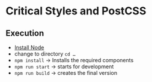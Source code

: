 # Critical Styles and PostCSS

## Execution
* [Install Node](https://nodejs.org/en/download/)
* change to directory `cd …`
* `npm install` → Installs the required components
* `npm run start` → starts for development
* `npm run build` → creates the final version
